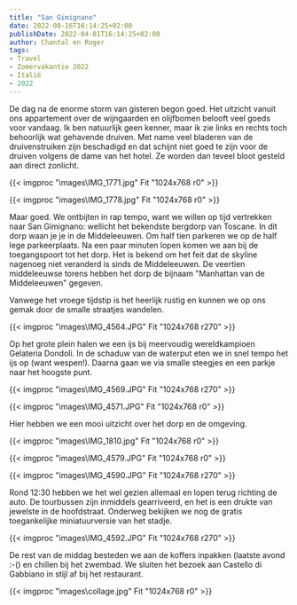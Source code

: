 ```yaml
---
title: "San Gimignano"
date: 2022-08-16T16:14:25+02:00
publishDate: 2022-04-01T16:14:25+02:00
author: Chantal en Roger
tags:
- Travel
- Zomervakantie 2022
- Italië
- 2022
---
```


De dag na de enorme storm van gisteren begon goed. Het uitzicht vanuit ons appartement over de wijngaarden en olijfbomen belooft veel goeds voor vandaag. Ik ben natuurlijk geen kenner, maar ik zie links en rechts toch behoorlijk wat gehavende druiven. Met name veel bladeren van de druivenstruiken zijn beschadigd en dat schijnt niet goed te zijn voor de druiven volgens de dame van het hotel. Ze worden dan teveel bloot gesteld aan direct zonlicht.

{{< imgproc "images\IMG_1771.jpg" Fit "1024x768 r0" >}}

{{< imgproc "images\IMG_1778.jpg" Fit "1024x768 r0" >}}

Maar goed. We ontbijten in rap tempo, want we willen op tijd vertrekken naar San Gimignano: wellicht het bekendste bergdorp van Toscane. In dit dorp waan je je in de Middeleeuwen. Om half tien parkeren we op de half lege parkeerplaats. Na een paar minuten lopen komen we aan bij de toegangspoort tot het dorp. Het is bekend om het feit dat de skyline nagenoeg niet veranderd is sinds de Middeleeuwen. De veertien middeleeuwse torens hebben het dorp de bijnaam "Manhattan van de Middeleeuwen" gegeven.

Vanwege het vroege tijdstip is het heerlijk rustig en kunnen we op ons gemak door de smalle straatjes wandelen.

{{< imgproc "images\IMG_4564.JPG" Fit "1024x768 r270" >}}

Op het grote plein halen we een ijs bij meervoudig wereldkampioen Gelateria Dondoli. In de schaduw van de waterput eten we in snel tempo het ijs op (want wespen!). Daarna gaan we via smalle steegjes en een parkje naar het hoogste punt.

{{< imgproc "images\IMG_4569.JPG" Fit "1024x768 r270" >}}

{{< imgproc "images\IMG_4571.JPG" Fit "1024x768 r0" >}}

Hier hebben we een mooi uitzicht over het dorp en de omgeving.

{{< imgproc "images\IMG_1810.jpg" Fit "1024x768 r0" >}}

{{< imgproc "images\IMG_4579.JPG" Fit "1024x768 r0" >}}

{{< imgproc "images\IMG_4590.JPG" Fit "1024x768 r270" >}}

Rond 12:30 hebben we het wel gezien allemaal en lopen terug richting de auto. De tourbussen zijn inmiddels gearriveerd, en het is een drukte van jewelste in de hoofdstraat. Onderweg bekijken we nog de gratis toegankelijke miniatuurversie van het stadje.

{{< imgproc "images\IMG_4592.JPG" Fit "1024x768 r270" >}}

De rest van de middag besteden we aan de koffers inpakken (laatste avond :-() en chillen bij het zwembad. We sluiten het bezoek aan Castello di Gabbiano in stijl af bij het restaurant.

{{< imgproc "images\collage.jpg" Fit "1024x768 r0" >}}
